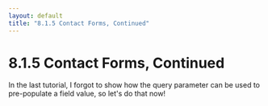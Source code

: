 ```yaml
---
layout: default
title: "8.1.5 Contact Forms, Continued"
---
```


# 8.1.5 Contact Forms, Continued

In the last tutorial, I forgot to show how the query parameter can be used to pre-populate a field value, so let's do that now!